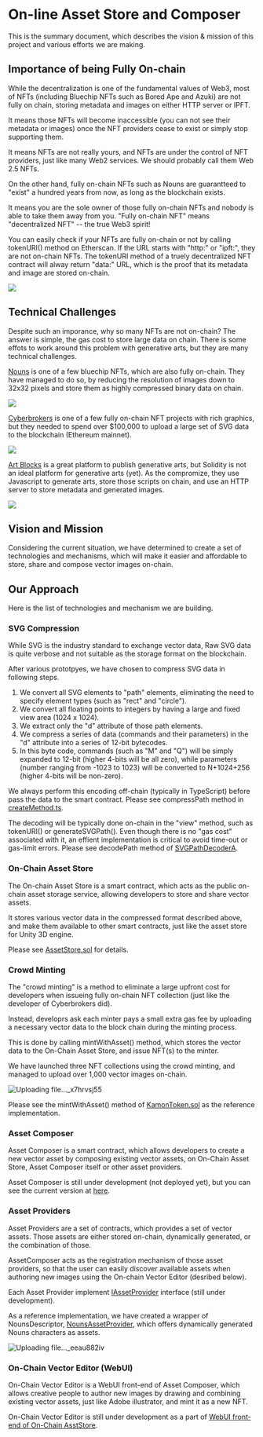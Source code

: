 # On-line Asset Store and Composer

This is the summary document, which describes the vision & mission of this project and various efforts we are making. 

## Importance of being Fully On-chain

While the decentralization is one of the fundamental values of Web3, most of NFTs (including Bluechip NFTs such as Bored Ape and Azuki) are not fully on chain, storing metadata and images on either HTTP server or IPFT. 

It means those NFTs will become inaccessible (you can not see their metadata or images) once the NFT providers cease to exist or simply stop supporting them. 

It means NFTs are not really yours, and NFTs are under the control of NFT providers, just like many Web2 services. We should probably call them Web 2.5 NFTs. 

On the other hand, fully on-chain NFTs such as Nouns are guarantteed to "exist" a hundred years from now, as long as the blockchain exists. 

It means you are the sole owner of those fully on-chain NFTs and nobody is able to take them away from you. "Fully on-chain NFT" means "decentralized NFT" -- the true Web3 spirit!

You can easily check if your NFTs are fully on-chain or not by calling tokenURI() method on Etherscan. If the URL starts with "http:" or "ipft:", they are not on-chain NFTs. The tokenURI method of a truely decentralized NFT contract will alway return "data:" URL, which is the proof that its metadata and image are stored on-chain. 

![](https://i.imgur.com/kCfzdsL.png)

## Technical Challenges

Despite such an imporance, why so many NFTs are not on-chain? The answer is simple, the gas cost to store large data on chain. There is some effots to work around this problem with generative arts, but they are many technical challenges. 

[Nouns](https://nouns.wtf) is one of a few bluechip NFTs, which are also fully on-chain. They have managed to do so, by reducing the resolution of images down to 32x32 pixels and store them as highly compressed binary data on chain. 

![](https://i.imgur.com/6BMmUQs.png)

[Cyberbrokers](https://cyberbrokers.io) is one of a few fully on-chain NFT projects with rich graphics, but they needed to spend over $100,000 to upload a large set of SVG data to the blockchain (Ethereum mainnet).

![](https://i.imgur.com/Mp9xUwH.jpg)

[Art Blocks](https://www.artblocks.io/) is a great platform to publish generative arts, but Solidity is not an ideal platform for generative arts (yet). As the compromize, they use Javascript to generate arts, store those scripts on chain, and use an HTTP server to store metadata and generated images. 

![](https://i.imgur.com/NxissZu.png)

## Vision and Mission

Considering the current situation, we have determined to create a set of technologies and mechanisms, which will make it easier and affordable to store, share and compose vector images on-chain. 

## Our Approach

Here is the list of technologies and mechanism we are building. 

### SVG Compression

While SVG is the industry standard to exchange vector data, Raw SVG data is quite verbose and not suitable as the storage format on the blockchain.

After various prototpyes, we have chosen to compress SVG data in following steps. 

1. We convert all SVG elements to "path" elements, eliminating the need to specify element types (such as "rect" and "circle").
2. We convert all floating points to integers by having a large and fixed view area (1024 x 1024).
3. We extract only the "d" attribute of those path elements.
4. We compress a series of data (commands and their parameters) in the "d" attribute into a series of 12-bit bytecodes.
5. In this byte code, commands (such as "M" and "Q") will be simply expanded to 12-bit (higher 4-bits will be all zero), while parameters (number ranging from -1023 to 1023) will be converted to N+1024+256 (higher 4-bits will be non-zero).

We always perform this encoding off-chain (typically in TypeScript) before pass the data to the smart contract. Please see compressPath method in [createMethod.ts](https://github.com/Cryptocoders-wtf/assetstore-contract/blob/main/utils/createAsset.ts). 

The decoding will be typically done on-chain in the "view" method, such as tokenURI() or generateSVGPath(). Even though there is no "gas cost" associated with it, an effient implementation is critical to avoid time-out or gas-limit errors. Please see decodePath method of [SVGPathDecoderA](https://github.com/Cryptocoders-wtf/assetstore-contract/blob/main/contracts/libs/SVGPathDecoderA.sol). 

### On-Chain Asset Store

The On-chain Asset Store is a smart contract, which acts as the public on-chain asset storage service, allowing developers to store and share vector assets.

It stores various vector data in the compressed format described above, and make them available to other smart contracts, just like the asset store for Unity 3D engine. 

Please see [AssetStore.sol](https://github.com/Cryptocoders-wtf/assetstore-contract/blob/main/contracts/AssetStore.sol) for details. 

### Crowd Minting

The "crowd minting" is a method to eliminate a large upfront cost for developers when issueing fully on-chain NFT collection (just like the developer of Cyberbrokers did).

Instead, developrs ask each minter pays a small extra gas fee by uploading a necessary vector data to the block chain during the minting process. 

This is done by calling mintWithAsset() method, which stores the vector data to the On-Chain Asset Store, and issue NFT(s) to the minter.

We have launched three NFT collections using the crowd minting, and managed to upload over 1,000 vector images on-chain. 

![Uploading file..._x7hrvsj55]()

Please see the mintWithAsset() method of [KamonToken.sol](https://github.com/Cryptocoders-wtf/assetstore-contract/blob/main/contracts/KamonToken.sol) as the reference implementation. 

### Asset Composer

Asset Composer is a smart contract, which allows developers to create a new vector asset by composing existing vector assets, on On-Chain Asset Store, Asset Composer itself or other asset providers.

Asset Composer is still under development (not deployed yet), but you can see the current version at [here](https://github.com/Cryptocoders-wtf/assetstore-contract/blob/main/contracts/AssetComposer.sol). 

### Asset Providers

Asset Providers are a set of contracts, which provides a set of vector assets. Those assets are either stored on-chain, dynamically generated, or the combination of those. 

AssetComposer acts as the registration mechanism of those asset providers, so that the user can easily discover available assets when authoring new images using the On-chain Vector Editor (desribed below).

Each Asset Provider implement [IAssetProvider](https://github.com/Cryptocoders-wtf/assetstore-contract/blob/main/contracts/interfaces/IAssetComposer.sol) interface (still under development).

As a reference implementation, we have created a wrapper of NounsDescriptor, [NounsAssetProvider](https://github.com/Cryptocoders-wtf/assetstore-contract/blob/main/contracts/NounsAssetProvider.sol), which offers dynamically generated Nouns characters as assets. 

![Uploading file..._eeau882iv]()


### On-Chain Vector Editor (WebUI)

On-Chain Vector Editor is a WebUI front-end of Asset Composer, which allows creative people to author new images by drawing and combining existing vector assets, just like Adobe illustrator, and mint it as a new NFT.

On-Chain Vector Editor is still under development as a part of [WebUI front-end of On-Chain AsstStore](https://github.com/Cryptocoders-wtf/assetstore). 
